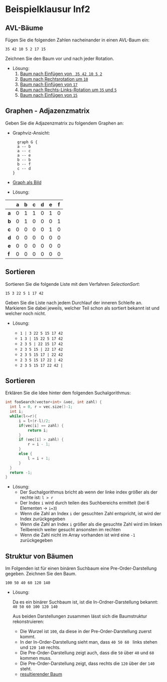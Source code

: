 # Beispielklausur Inf2

## AVL-Bäume

Fügen Sie die folgenden Zahlen nacheinander in einen AVL-Baum ein:

` 35 42 10 5 2 17 15 `

Zeichnen Sie den Baum vor und nach jeder Rotation.

- Lösung:
  1. [Baum nach Einfügen von ` 35 42 10 5 2`](https://dreampuf.github.io/GraphvizOnline/#graph%20G%20%7B%0A%20%20%20%2035%20--%2010%20%0A%20%20%20%2035%20--%2042%0A%20%20%20%2010%20--%205%20%0A%20%20%20%2010%20--%20D2%5Bstyle%3Dinvis%5D%0A%20%20%20%205%20--%202%0A%20%20%20%205%20--%20D1%5Bstyle%3Dinvis%5D%0A%20%20%20%20%0A%20%20%20%20D1%5Bstyle%3Dinvis%5D%0A%20%20%20%20D2%5Bstyle%3Dinvis%5D%0A%7D)
  2. [Baum nach Rechtsrotation um `10`](https://dreampuf.github.io/GraphvizOnline/#graph%20G%20%7B%0A%20%20%20%2035%20--%205%20%0A%20%20%20%2035%20--%2042%0A%20%20%20%205%20--%202%0A%20%20%20%205%20--%2010%0A%20%20%20%20D1%5Bstyle%3Dinvis%5D%0A%20%20%20%20D2%5Bstyle%3Dinvis%5D%0A%7D)
  3. [Baum nach Einfügen von `17`](https://dreampuf.github.io/GraphvizOnline/#graph%20G%20%7B%0A%20%20%20%2035%20--%205%20%0A%20%20%20%2035%20--%2042%0A%20%20%20%205%20--%202%0A%20%20%20%205%20--%2010%0A%20%20%20%2010%20--%20D1%5Bstyle%3Dinvis%5D%0A%20%20%20%2010%20--%2017%0A%20%20%20%20D1%5Bstyle%3Dinvis%5D%0A%20%20%20%20D2%5Bstyle%3Dinvis%5D%0A%7D)
  4. [Baum nach Rechts-Links-Rotation um `35` und `5`](https://dreampuf.github.io/GraphvizOnline/#graph%20G%20%7B%0A%20%20%20%2010%20--%205%20%0A%20%20%20%2010%20--%2035%0A%20%20%20%2035%20--%2017%0A%20%20%20%2035%20--%2042%20%0A%20%20%20%205%20--%202%0A%20%20%20%205%20--%20D1%5Bstyle%3Dinvis%5D%0A%0A%20%20%20%20D1%5Bstyle%3Dinvis%5D%0A%20%20%20%20D2%5Bstyle%3Dinvis%5D%0A%7D)
  5. [Baum nach Einfügen von `15`](https://dreampuf.github.io/GraphvizOnline/#graph%20G%20%7B%0A%20%20%20%2010%20--%205%20%0A%20%20%20%2010%20--%2035%0A%20%20%20%2035%20--%2017%0A%20%20%20%2035%20--%2042%20%0A%20%20%20%205%20--%202%0A%20%20%20%205%20--%20D1%5Bstyle%3Dinvis%5D%0A%20%20%20%2017%20--%2015%0A%20%20%20%2017%20--%20D2%5Bstyle%3Dinvis%5D%0A%0A%20%20%20%20D1%5Bstyle%3Dinvis%5D%0A%20%20%20%20D2%5Bstyle%3Dinvis%5D%0A%7D)


## Graphen - Adjazenzmatrix

Geben Sie die Adjazenzmatrix zu folgendem Graphen an:

- Graphviz-Ansicht:
  ```
    graph G {
    a -- b
    a -- c
    a -- e
    b -- b
    b -- f
    c -- d
  }
  ```
- [Graph als Bild](https://dreampuf.github.io/GraphvizOnline/#graph%20G%20%7B%0A%20%20a%20--%20b%0A%20%20a%20--%20c%0A%20%20a%20--%20e%0A%20%20b%20--%20b%0A%20%20b%20--%20f%0A%20%20c%20--%20d%0A%7D)

- Lösung:

|       |  a  |  b  |  c  |  d  |  e  |  f  |
| ----- | --- | --- | --- | --- | --- | --- |
| **a** | 0 | 1 | 1 | 0 | 1 | 0 |
| **b** | 0 | 1 | 0 | 0 | 0 | 1 |
| **c** | 0 | 0 | 0 | 0 | 1 | 0 |
| **d** | 0 | 0 | 0 | 0 | 0 | 0 |
| **e** | 0 | 0 | 0 | 0 | 0 | 0 |
| **f** | 0 | 0 | 0 | 0 | 0 | 0 |****


## Sortieren

Sortieren Sie die folgende Liste mit dem Verfahren *SelectionSort*:

` 15 3 22 5 1 17 42  `

Geben Sie die Liste nach jedem Durchlauf der inneren Schleife an.
Markieren Sie dabei jeweils, welcher Teil schon als sortiert bekannt ist und welcher noch nicht.

- Lösung:

  * ` 1 | 3 22 5 15 17 42 `
  * ` 1 3 | 15 22 5 17 42 `
  * ` 2 3 5 | 22 15 17 42 `
  * ` 2 3 5 15 | 22 17 42 `
  * ` 2 3 5 15 17 | 22 42 `
  * ` 2 3 5 15 17 22 | 42 `
  * ` 2 3 5 15 17 22 42 | `



## Sortieren

Erklären Sie die Idee hinter dem folgenden Suchalgorithmus:
```cpp
int fooSearch(vector<int> &vec, int zahl) {
  int l = 0, r = vec.size()-1;
  int i;
  while(l<=r){
      i = l+(r-l)/2;
      if(vec[i] == zahl) {
          return i;
      }
      if (vec[i] > zahl) {
          r = i - 1;
      }
      else {
          l = i + 1;
      }
  }
  return -1;
}
```

- Lösung:
  - Der Suchalgorithmus bricht ab wenn der linke index größer als der rechte ist:  `l > r`
  - Der Index `i` wird durch teilen des Suchbereichs ermittelt (bei 6 Elementen -> `i=3`)
  - Wenn die Zahl an Index `i` der gesuchten Zahl entspricht, ist wird der Index zurückgegeben
  - Wenn die Zahl an Index `i` größer als die gesuchte Zahl wird im linken Teilbereich weiter gesucht ansonsten im rechten
  - Wenn die Zahl nicht im Array vorhanden ist wird eine `-1` zurückgegeben

## Struktur von Bäumen

Im Folgenden ist für einen binären Suchbaum eine Pre-Order-Darstellung gegeben. Zeichnen Sie den Baum.

` 100 50 40 60 120 140 `

- Lösung:

  Da es ein binärer Suchbaum ist, ist die In-Ordner-Darstellung bekannt:
    ` 40 50 60 100 120 140 `

  Aus beiden Darstellungen zusammen lässt sich die Baumstruktur rekonstruieren:

  - Die Wurzel ist `100`, da diese in der Pre-Order-Darstellung zuerst kommt.
  - In der In-Order-Darstellung sieht man, dass `40 50 60 ` links stehen und `120 140` rechts.
  - Die Pre-Order-Darstellung zeigt auch, dass die `50` über `40` und `60` kommen muss.
  - Die Pre-Order-Darstellung zeigt, dass rechts die `120` über der `140` steht.
  - [resultierender Baum](https://dreampuf.github.io/GraphvizOnline/#graph%20G%20%7B%0A%20%20%20%20100%20--%2050%0A%20%20%20%20100%20--%20D2%5Bstyle%3Dinvis%5D%0A%20%20%20%2050%20--%2040%0A%20%20%20%2050%20--%2060%0A%20%20%20%2060%20--%20D2%5Bstyle%3Dinvis%5D%0A%20%20%20%20100%20--%20120%0A%20%20%20%20120%20--%20D1%5Bstyle%3Dinvis%5D%0A%20%20%20%20120%20--%20140%0A%20%20%20%20%0A%20%20%20%20D1%5Bstyle%3Dinvis%5D%0A%20%20%20%20D2%5Bstyle%3Dinvis%5D%0A%7D)
